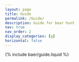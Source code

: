 ```yaml
---
layout: page
title: Guide
permalink: /Guide/
description: Guide for bear hunt
nav: true
nav_order: 2
display_categories: [g]
horizontal: false
---
```

{% include baer/guide.liquid %}
